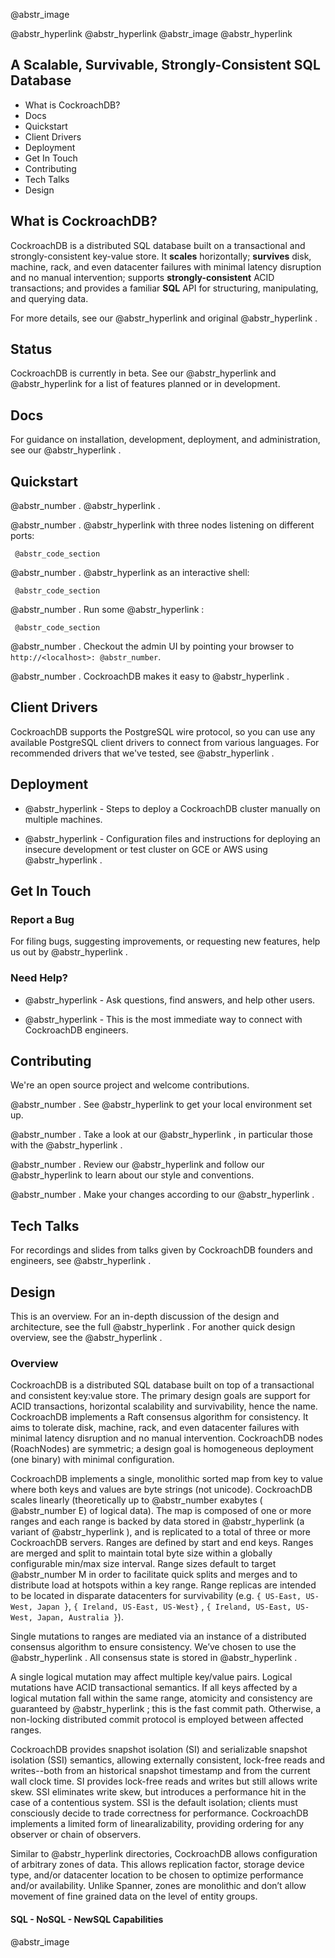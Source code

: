 @abstr_image 

@abstr_hyperlink @abstr_hyperlink @abstr_image @abstr_hyperlink 

## A Scalable, Survivable, Strongly-Consistent SQL Database

  * What is CockroachDB?
  * Docs
  * Quickstart
  * Client Drivers
  * Deployment
  * Get In Touch
  * Contributing
  * Tech Talks
  * Design



## What is CockroachDB?

CockroachDB is a distributed SQL database built on a transactional and strongly-consistent key-value store. It **scales** horizontally; **survives** disk, machine, rack, and even datacenter failures with minimal latency disruption and no manual intervention; supports **strongly-consistent** ACID transactions; and provides a familiar **SQL** API for structuring, manipulating, and querying data.

For more details, see our @abstr_hyperlink and original @abstr_hyperlink .

## Status

CockroachDB is currently in beta. See our @abstr_hyperlink and @abstr_hyperlink for a list of features planned or in development.

## Docs

For guidance on installation, development, deployment, and administration, see our @abstr_hyperlink .

## Quickstart

@abstr_number . @abstr_hyperlink .

@abstr_number . @abstr_hyperlink with three nodes listening on different ports:
    
    
     @abstr_code_section
    

@abstr_number . @abstr_hyperlink as an interactive shell:
    
    
     @abstr_code_section
    

@abstr_number . Run some @abstr_hyperlink :
    
    
     @abstr_code_section
    

@abstr_number . Checkout the admin UI by pointing your browser to `http://<localhost>: @abstr_number`.

@abstr_number . CockroachDB makes it easy to @abstr_hyperlink .

## Client Drivers

CockroachDB supports the PostgreSQL wire protocol, so you can use any available PostgreSQL client drivers to connect from various languages. For recommended drivers that we've tested, see @abstr_hyperlink .

## Deployment

  * @abstr_hyperlink - Steps to deploy a CockroachDB cluster manually on multiple machines.

  * @abstr_hyperlink - Configuration files and instructions for deploying an insecure development or test cluster on GCE or AWS using @abstr_hyperlink .




## Get In Touch

### Report a Bug

For filing bugs, suggesting improvements, or requesting new features, help us out by @abstr_hyperlink .

### Need Help?

  * @abstr_hyperlink - Ask questions, find answers, and help other users.

  * @abstr_hyperlink - This is the most immediate way to connect with CockroachDB engineers.




## Contributing

We're an open source project and welcome contributions.

@abstr_number . See @abstr_hyperlink to get your local environment set up.

@abstr_number . Take a look at our @abstr_hyperlink , in particular those with the @abstr_hyperlink .

@abstr_number . Review our @abstr_hyperlink and follow our @abstr_hyperlink to learn about our style and conventions.

@abstr_number . Make your changes according to our @abstr_hyperlink .

## Tech Talks

For recordings and slides from talks given by CockroachDB founders and engineers, see @abstr_hyperlink .

## Design

This is an overview. For an in-depth discussion of the design and architecture, see the full @abstr_hyperlink . For another quick design overview, see the @abstr_hyperlink .

### Overview

CockroachDB is a distributed SQL database built on top of a transactional and consistent key:value store. The primary design goals are support for ACID transactions, horizontal scalability and survivability, hence the name. CockroachDB implements a Raft consensus algorithm for consistency. It aims to tolerate disk, machine, rack, and even datacenter failures with minimal latency disruption and no manual intervention. CockroachDB nodes (RoachNodes) are symmetric; a design goal is homogeneous deployment (one binary) with minimal configuration.

CockroachDB implements a single, monolithic sorted map from key to value where both keys and values are byte strings (not unicode). CockroachDB scales linearly (theoretically up to @abstr_number exabytes ( @abstr_number E) of logical data). The map is composed of one or more ranges and each range is backed by data stored in @abstr_hyperlink (a variant of @abstr_hyperlink ), and is replicated to a total of three or more CockroachDB servers. Ranges are defined by start and end keys. Ranges are merged and split to maintain total byte size within a globally configurable min/max size interval. Range sizes default to target @abstr_number M in order to facilitate quick splits and merges and to distribute load at hotspots within a key range. Range replicas are intended to be located in disparate datacenters for survivability (e.g. `{ US-East, US-West, Japan }`, `{ Ireland, US-East, US-West}` , `{ Ireland, US-East, US-West, Japan, Australia }`).

Single mutations to ranges are mediated via an instance of a distributed consensus algorithm to ensure consistency. We’ve chosen to use the @abstr_hyperlink . All consensus state is stored in @abstr_hyperlink .

A single logical mutation may affect multiple key/value pairs. Logical mutations have ACID transactional semantics. If all keys affected by a logical mutation fall within the same range, atomicity and consistency are guaranteed by @abstr_hyperlink ; this is the fast commit path. Otherwise, a non-locking distributed commit protocol is employed between affected ranges.

CockroachDB provides snapshot isolation (SI) and serializable snapshot isolation (SSI) semantics, allowing externally consistent, lock-free reads and writes--both from an historical snapshot timestamp and from the current wall clock time. SI provides lock-free reads and writes but still allows write skew. SSI eliminates write skew, but introduces a performance hit in the case of a contentious system. SSI is the default isolation; clients must consciously decide to trade correctness for performance. CockroachDB implements a limited form of linearalizability, providing ordering for any observer or chain of observers.

Similar to @abstr_hyperlink directories, CockroachDB allows configuration of arbitrary zones of data. This allows replication factor, storage device type, and/or datacenter location to be chosen to optimize performance and/or availability. Unlike Spanner, zones are monolithic and don’t allow movement of fine grained data on the level of entity groups.

#### SQL - NoSQL - NewSQL Capabilities

@abstr_image 
